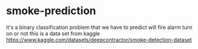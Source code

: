 # smoke-prediction
it's a binary classification problem that we have to predict will fire alarm turn on or not
this is a data set from kaggle 
https://www.kaggle.com/datasets/deepcontractor/smoke-detection-dataset


